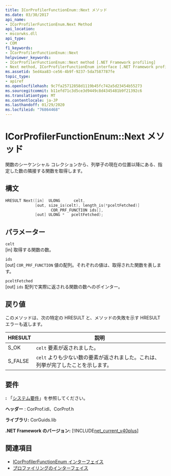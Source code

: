 ```yaml
---
title: ICorProfilerFunctionEnum::Next メソッド
ms.date: 03/30/2017
api_name:
- ICorProfilerFunctionEnum.Next Method
api_location:
- mscorwks.dll
api_type:
- COM
f1_keywords:
- ICorProfilerFunctionEnum::Next
helpviewer_keywords:
- ICorProfilerFunctionEnum::Next method [.NET Framework profiling]
- Next method, ICorProfilerFunctionEnum interface [.NET Framework profiling]
ms.assetid: 5ed4aa83-ce56-4b9f-9237-5da7587787fe
topic_type:
- apiref
ms.openlocfilehash: 9c7fa25712858d1119b45fc742a5d23454b55273
ms.sourcegitcommit: b11efd71c3d5ce3d9449c8d4345481b9f21392c6
ms.translationtype: MT
ms.contentlocale: ja-JP
ms.lasthandoff: 01/29/2020
ms.locfileid: "76864468"
---
```

# <a name="icorprofilerfunctionenumnext-method"></a>ICorProfilerFunctionEnum::Next メソッド
関数のシーケンシャル コレクションから、列挙子の現在の位置以降にある、指定した数の隣接する関数を取得します。  
  
## <a name="syntax"></a>構文  
  
```cpp  
HRESULT Next([in]  ULONG      celt,  
             [out, size_is(celt), length_is(*pceltFetched)]  
                    COR_PRF_FUNCTION ids[],  
             [out] ULONG *   pceltFetched);  
```  
  
## <a name="parameters"></a>パラメーター  
 `celt`  
 [in] 取得する関数の数。  
  
 `ids`  
 [out] `COR_PRF_FUNCTION` 値の配列。それぞれの値は、取得された関数を表します。  
  
 `pceltFetched`  
 [out] `ids` 配列で実際に返される関数の数へのポインター。  
  
## <a name="return-value"></a>戻り値  
 このメソッドは、次の特定の HRESULT と、メソッドの失敗を示す HRESULT エラーも返します。  
  
|HRESULT|説明|  
|-------------|-----------------|  
|S_OK|`celt` 要素が返されました。|  
|S_FALSE|`celt` よりも少ない数の要素が返されました。これは、列挙が完了したことを示します。|  
  
## <a name="requirements"></a>要件  
 **:** 「[システム要件](../../../../docs/framework/get-started/system-requirements.md)」を参照してください。  
  
 **ヘッダー** : CorProf.idl、CorProf.h  
  
 **ライブラリ:** CorGuids.lib  
  
 **.NET Framework のバージョン:** [!INCLUDE[net_current_v40plus](../../../../includes/net-current-v40plus-md.md)]  
  
## <a name="see-also"></a>関連項目

- [ICorProfilerFunctionEnum インターフェイス](icorprofilerfunctionenum-interface.md)
- [プロファイリングのインターフェイス](profiling-interfaces.md)
